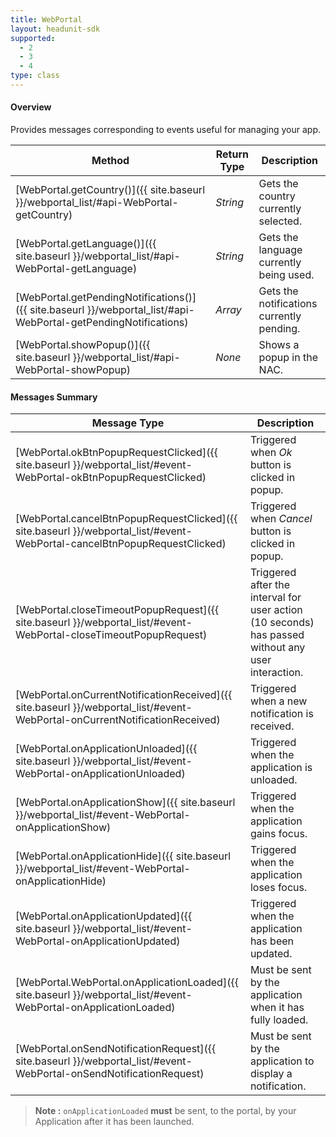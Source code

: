 ```yaml
---
title: WebPortal
layout: headunit-sdk
supported:
  - 2
  - 3
  - 4
type: class
---
```


#### Overview

Provides messages corresponding to events useful for managing your app.

Method | Return Type | Description
-----|----|----
[WebPortal.getCountry()]({{ site.baseurl }}/webportal_list/#api-WebPortal-getCountry) | *String* | Gets the country currently selected.
[WebPortal.getLanguage()]({{ site.baseurl }}/webportal_list/#api-WebPortal-getLanguage) | *String* | Gets the language currently being used.
[WebPortal.getPendingNotifications()]({{ site.baseurl }}/webportal_list/#api-WebPortal-getPendingNotifications) | *Array* | Gets the notifications currently pending.
[WebPortal.showPopup()]({{ site.baseurl }}/webportal_list/#api-WebPortal-showPopup) | *None* | Shows a popup in the NAC.

#### Messages Summary

Message Type | Description
----|----
[WebPortal.okBtnPopupRequestClicked]({{ site.baseurl }}/webportal_list/#event-WebPortal-okBtnPopupRequestClicked) | Triggered when *Ok* button is clicked in popup.
[WebPortal.cancelBtnPopupRequestClicked]({{ site.baseurl }}/webportal_list/#event-WebPortal-cancelBtnPopupRequestClicked) | Triggered when *Cancel* button is clicked in popup.
[WebPortal.closeTimeoutPopupRequest]({{ site.baseurl }}/webportal_list/#event-WebPortal-closeTimeoutPopupRequest) | Triggered after the interval for user action (10 seconds) has passed without any user interaction.
[WebPortal.onCurrentNotificationReceived]({{ site.baseurl }}/webportal_list/#event-WebPortal-onCurrentNotificationReceived) | Triggered when a new notification is received.
[WebPortal.onApplicationUnloaded]({{ site.baseurl }}/webportal_list/#event-WebPortal-onApplicationUnloaded) | Triggered when the application is unloaded.
[WebPortal.onApplicationShow]({{ site.baseurl }}/webportal_list/#event-WebPortal-onApplicationShow) | Triggered when the application gains focus.
[WebPortal.onApplicationHide]({{ site.baseurl }}/webportal_list/#event-WebPortal-onApplicationHide) | Triggered when the application loses focus.
[WebPortal.onApplicationUpdated]({{ site.baseurl }}/webportal_list/#event-WebPortal-onApplicationUpdated) | Triggered when the application has been updated.
[WebPortal.WebPortal.onApplicationLoaded]({{ site.baseurl }}/webportal_list/#event-WebPortal-onApplicationLoaded) | Must be sent by the application when it has fully loaded.
[WebPortal.onSendNotificationRequest]({{ site.baseurl }}/webportal_list/#event-WebPortal-onSendNotificationRequest) | Must be sent by the application to display a notification.

>**Note :** `onApplicationLoaded` **must** be sent, to the portal, by your Application after it has been launched.